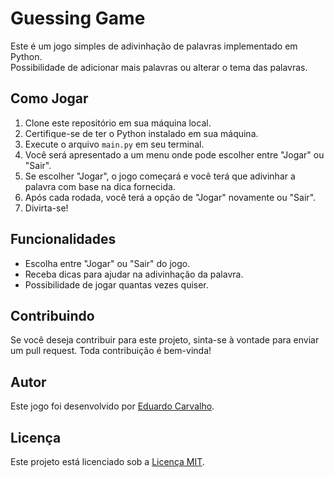 # Guessing Game

Este é um jogo simples de adivinhação de palavras implementado em Python.  
Possibilidade de adicionar mais palavras ou alterar o tema das palavras.

## Como Jogar

1. Clone este repositório em sua máquina local.
2. Certifique-se de ter o Python instalado em sua máquina.
3. Execute o arquivo `main.py` em seu terminal.
4. Você será apresentado a um menu onde pode escolher entre "Jogar" ou "Sair".
5. Se escolher "Jogar", o jogo começará e você terá que adivinhar a palavra com base na dica fornecida.
6. Após cada rodada, você terá a opção de "Jogar" novamente ou "Sair".
7. Divirta-se!

## Funcionalidades

- Escolha entre "Jogar" ou "Sair" do jogo.
- Receba dicas para ajudar na adivinhação da palavra.
- Possibilidade de jogar quantas vezes quiser.

## Contribuindo

Se você deseja contribuir para este projeto, sinta-se à vontade para enviar um pull request.
Toda contribuição é bem-vinda!

## Autor

Este jogo foi desenvolvido por [Eduardo Carvalho](https://github.com/educarvallho).

## Licença

Este projeto está licenciado sob a [Licença MIT](LICENSE).
